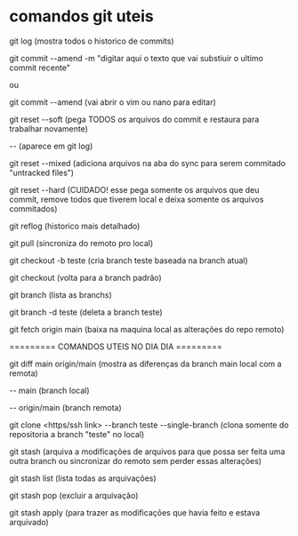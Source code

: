 # comandos git uteis

git log (mostra todos o historico de commits)

git commit --amend -m "digitar aqui o texto que vai substiuir o ultimo commit recente"

ou 

git commit --amend (vai abrir o vim ou nano para editar)

git reset --soft <hash do commit> (pega TODOS os arquivos do commit e restaura para trabalhar novamente)

 --  <hash do commit> (aparece em git log)

git reset --mixed <hash do commit> (adiciona arquivos na aba do sync para serem commitado "untracked files")


git reset --hard <hash do commit> (CUIDADO! esse pega somente os arquivos que deu commit, remove todos que tiverem local e deixa somente os arquivos commitados)

git reflog (historico mais detalhado)

git pull (sincroniza do remoto pro local)

git checkout -b teste (cria branch teste baseada na branch atual)

git checkout (volta para a branch padrão)

git branch (lista as branchs)

git branch -d teste (deleta a branch teste)

git fetch origin main (baixa na maquina local as alterações do repo remoto)


========= COMANDOS UTEIS NO DIA DIA =========

git diff main origin/main (mostra as diferenças da branch main local com a remota)

-- main (branch local)

-- origin/main (branch remota)

git clone <https/ssh link> --branch teste --single-branch (clona somente do repositoria a branch "teste" no local)

git stash (arquiva a modificações de arquivos para que possa ser feita uma outra branch ou sincronizar do remoto sem perder essas alterações)

git stash list (lista todas as arquivações)

git stash pop (excluir a arquivação)

git stash apply (para trazer as modificações que havia feito e estava arquivado)



